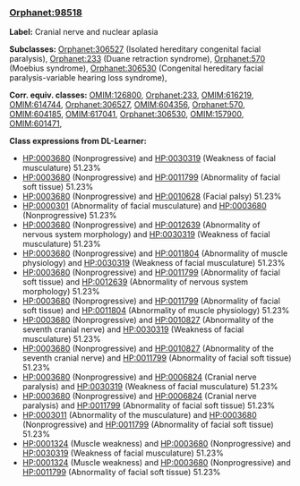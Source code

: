 
### [Orphanet:98518](http://www.orpha.net/ORDO/Orphanet_98518)
**Label:** Cranial nerve and nuclear aplasia

**Subclasses:** [Orphanet:306527](http://www.orpha.net/ORDO/Orphanet_306527) (Isolated hereditary congenital facial paralysis), [Orphanet:233](http://www.orpha.net/ORDO/Orphanet_233) (Duane retraction syndrome), [Orphanet:570](http://www.orpha.net/ORDO/Orphanet_570) (Moebius syndrome), [Orphanet:306530](http://www.orpha.net/ORDO/Orphanet_306530) (Congenital hereditary facial paralysis-variable hearing loss syndrome), 

**Corr. equiv. classes:** [OMIM:126800](http://purl.obolibrary.org/obo/OMIM_126800), [Orphanet:233](http://www.orpha.net/ORDO/Orphanet_233), [OMIM:616219](http://purl.obolibrary.org/obo/OMIM_616219), [OMIM:614744](http://purl.obolibrary.org/obo/OMIM_614744), [Orphanet:306527](http://www.orpha.net/ORDO/Orphanet_306527), [OMIM:604356](http://purl.obolibrary.org/obo/OMIM_604356), [Orphanet:570](http://www.orpha.net/ORDO/Orphanet_570), [OMIM:604185](http://purl.obolibrary.org/obo/OMIM_604185), [OMIM:617041](http://purl.obolibrary.org/obo/OMIM_617041), [Orphanet:306530](http://www.orpha.net/ORDO/Orphanet_306530), [OMIM:157900](http://purl.obolibrary.org/obo/OMIM_157900), [OMIM:601471](http://purl.obolibrary.org/obo/OMIM_601471), 

**Class expressions from DL-Learner:**

- [HP:0003680](http://purl.obolibrary.org/obo/HP_0003680) (Nonprogressive) and [HP:0030319](http://purl.obolibrary.org/obo/HP_0030319) (Weakness of facial musculature) 51.23%
- [HP:0003680](http://purl.obolibrary.org/obo/HP_0003680) (Nonprogressive) and [HP:0011799](http://purl.obolibrary.org/obo/HP_0011799) (Abnormality of facial soft tissue) 51.23%
- [HP:0003680](http://purl.obolibrary.org/obo/HP_0003680) (Nonprogressive) and [HP:0010628](http://purl.obolibrary.org/obo/HP_0010628) (Facial palsy) 51.23%
- [HP:0000301](http://purl.obolibrary.org/obo/HP_0000301) (Abnormality of facial musculature) and [HP:0003680](http://purl.obolibrary.org/obo/HP_0003680) (Nonprogressive) 51.23%
- [HP:0003680](http://purl.obolibrary.org/obo/HP_0003680) (Nonprogressive) and [HP:0012639](http://purl.obolibrary.org/obo/HP_0012639) (Abnormality of nervous system morphology) and [HP:0030319](http://purl.obolibrary.org/obo/HP_0030319) (Weakness of facial musculature) 51.23%
- [HP:0003680](http://purl.obolibrary.org/obo/HP_0003680) (Nonprogressive) and [HP:0011804](http://purl.obolibrary.org/obo/HP_0011804) (Abnormality of muscle physiology) and [HP:0030319](http://purl.obolibrary.org/obo/HP_0030319) (Weakness of facial musculature) 51.23%
- [HP:0003680](http://purl.obolibrary.org/obo/HP_0003680) (Nonprogressive) and [HP:0011799](http://purl.obolibrary.org/obo/HP_0011799) (Abnormality of facial soft tissue) and [HP:0012639](http://purl.obolibrary.org/obo/HP_0012639) (Abnormality of nervous system morphology) 51.23%
- [HP:0003680](http://purl.obolibrary.org/obo/HP_0003680) (Nonprogressive) and [HP:0011799](http://purl.obolibrary.org/obo/HP_0011799) (Abnormality of facial soft tissue) and [HP:0011804](http://purl.obolibrary.org/obo/HP_0011804) (Abnormality of muscle physiology) 51.23%
- [HP:0003680](http://purl.obolibrary.org/obo/HP_0003680) (Nonprogressive) and [HP:0010827](http://purl.obolibrary.org/obo/HP_0010827) (Abnormality of the seventh cranial nerve) and [HP:0030319](http://purl.obolibrary.org/obo/HP_0030319) (Weakness of facial musculature) 51.23%
- [HP:0003680](http://purl.obolibrary.org/obo/HP_0003680) (Nonprogressive) and [HP:0010827](http://purl.obolibrary.org/obo/HP_0010827) (Abnormality of the seventh cranial nerve) and [HP:0011799](http://purl.obolibrary.org/obo/HP_0011799) (Abnormality of facial soft tissue) 51.23%
- [HP:0003680](http://purl.obolibrary.org/obo/HP_0003680) (Nonprogressive) and [HP:0006824](http://purl.obolibrary.org/obo/HP_0006824) (Cranial nerve paralysis) and [HP:0030319](http://purl.obolibrary.org/obo/HP_0030319) (Weakness of facial musculature) 51.23%
- [HP:0003680](http://purl.obolibrary.org/obo/HP_0003680) (Nonprogressive) and [HP:0006824](http://purl.obolibrary.org/obo/HP_0006824) (Cranial nerve paralysis) and [HP:0011799](http://purl.obolibrary.org/obo/HP_0011799) (Abnormality of facial soft tissue) 51.23%
- [HP:0003011](http://purl.obolibrary.org/obo/HP_0003011) (Abnormality of the musculature) and [HP:0003680](http://purl.obolibrary.org/obo/HP_0003680) (Nonprogressive) and [HP:0011799](http://purl.obolibrary.org/obo/HP_0011799) (Abnormality of facial soft tissue) 51.23%
- [HP:0001324](http://purl.obolibrary.org/obo/HP_0001324) (Muscle weakness) and [HP:0003680](http://purl.obolibrary.org/obo/HP_0003680) (Nonprogressive) and [HP:0030319](http://purl.obolibrary.org/obo/HP_0030319) (Weakness of facial musculature) 51.23%
- [HP:0001324](http://purl.obolibrary.org/obo/HP_0001324) (Muscle weakness) and [HP:0003680](http://purl.obolibrary.org/obo/HP_0003680) (Nonprogressive) and [HP:0011799](http://purl.obolibrary.org/obo/HP_0011799) (Abnormality of facial soft tissue) 51.23%


